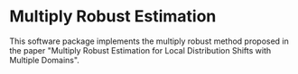 # Multiply Robust Estimation

This software package implements the multiply robust method proposed in the paper "Multiply Robust Estimation for Local Distribution Shifts with Multiple Domains".


